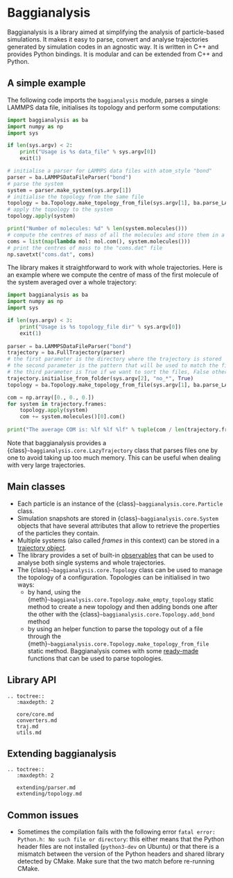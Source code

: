# Baggianalysis

Baggianalysis is a library aimed at simplifying the analysis of particle-based simulations. It makes it easy to parse, convert and analyse trajectories generated by simulation codes in an agnostic way. It is written in C++ and provides Python bindings. It is modular and can be extended from C++ and Python.

## A simple example

The following code imports the `baggianalysis` module, parses a single LAMMPS data file, initialises its topology and perform some computations:

```python
import baggianalysis as ba
import numpy as np
import sys

if len(sys.argv) < 2:
    print("Usage is %s data_file" % sys.argv[0])
    exit(1)

# initialise a parser for LAMMPS data files with atom_style "bond"
parser = ba.LAMMPSDataFileParser("bond")
# parse the system
system = parser.make_system(sys.argv[1])
# initialise the topology from the same file
topology = ba.Topology.make_topology_from_file(sys.argv[1], ba.parse_LAMMPS_topology)
# apply the topology to the system
topology.apply(system)

print("Number of molecules: %d" % len(system.molecules()))
# compute the centres of mass of all the molecules and store them in a list 
coms = list(map(lambda mol: mol.com(), system.molecules()))
# print the centres of mass to the "coms.dat" file
np.savetxt("coms.dat", coms)
```
	
The library makes it straightforward to work with whole trajectories. Here is an example where we compute the centre of mass of the first molecule of the system averaged over a whole trajectory:

```python
import baggianalysis as ba
import numpy as np
import sys

if len(sys.argv) < 3:
    print("Usage is %s topology_file dir" % sys.argv[0])
    exit(1)
	
parser = ba.LAMMPSDataFileParser("bond")
trajectory = ba.FullTrajectory(parser)
# the first parameter is the directory where the trajectory is stored
# the second parameter is the pattern that will be used to match the filenames
# the third parameter is True if we want to sort the files, False otherwise 
trajectory.initialise_from_folder(sys.argv[2], "no_*", True)
topology = ba.Topology.make_topology_from_file(sys.argv[1], ba.parse_LAMMPS_topology)

com = np.array([0., 0., 0.])
for system in trajectory.frames:
    topology.apply(system)
    com += system.molecules()[0].com()
    
print("The average COM is: %lf %lf %lf" % tuple(com / len(trajectory.frames)))
```
	
Note that baggianalysis provides a {class}`~baggianalysis.core.LazyTrajectory` class that parses files one by one to avoid taking up too much memory. This can be useful when dealing with very large trajectories.

## Main classes

* Each particle is an instance of the {class}`~baggianalysis.core.Particle` class.
* Simulation snapshots are stored in {class}`~baggianalysis.core.System` objects that have several attributes that allow to retrieve the properties of the particles they contain.
* Multiple systems (also called *frames* in this context) can be stored in a [trajectory object](core/trajectories.md).
* The library provides a set of built-in [observables](core/observables.md) that can be used to analyse both single systems and whole trajectories.
* The {class}`~baggianalysis.core.Topology` class can be used to manage the topology of a configuration. Topologies can be initialised in two ways:
  * by hand, using the {meth}`~baggianalysis.core.Topology.make_empty_topology` static method to create a new topology and then adding bonds one after the other with the {class}`~baggianalysis.core.Topology.add_bond` method
  * by using an helper function to parse the topology out of a file through the {meth}`~baggianalysis.core.Topology.make_topology_from_file` static method. Baggianalysis comes with some [ready-made](core/topology.md) functions that can be used to parse topologies.

## Library API

```eval_rst
.. toctree::
   :maxdepth: 2
   
   core/core.md
   converters.md
   traj.md
   utils.md
```

## Extending baggianalysis

```eval_rst
.. toctree::
   :maxdepth: 2
   
   extending/parser.md
   extending/topology.md
```

## Common issues

* Sometimes the compilation fails with the following error `fatal error: Python.h: No such file or directory`: this either means that the Python header files are not installed (`python3-dev` on Ubuntu) or that there is a mismatch between the version of the Python headers and shared library detected by CMake. Make sure that the two match before re-running CMake.
